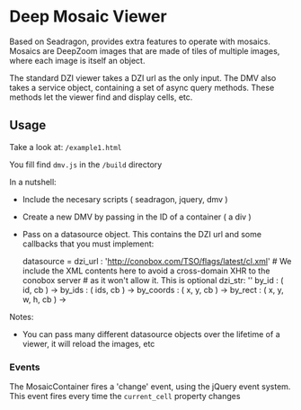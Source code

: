 # Deep Mosaic Viewer

Based on Seadragon, provides extra features to operate with mosaics.
Mosaics are DeepZoom images that are made of tiles of multiple images, where each image is itself an object.

The standard DZI viewer takes a DZI url as the only input.
The DMV also takes a service object, containing a set of async query methods. These methods let the viewer find and display cells, etc.

## Usage

Take a look at: `/example1.html`

You fill find `dmv.js` in the `/build` directory

In a nutshell:

* Include the necesary scripts ( seadragon, jquery, dmv )
* Create a new DMV by passing in the ID of a container ( a div )
* Pass on a datasource object. This contains the DZI url and some callbacks that you must implement:


    datasource =
      dzi_url : 'http://conobox.com/TSO/flags/latest/cl.xml'
      # We include the XML contents here to avoid a cross-domain XHR to the conobox server
      # as it won't allow it. This is optional
      dzi_str: '<Image xmlns="http://schemas.microsoft.com/deepzoom/2008" TileSize="254" Overlap="1" Format="jpg"><Size Width="7500" Height="5000"/></Image>'
      by_id : ( id, cb ) ->
      by_ids : ( ids, cb ) ->
      by_coords : ( x, y, cb ) ->
      by_rect : ( x, y, w, h, cb ) ->


Notes:

* You can pass many different datasource objects over the lifetime of a viewer, it will reload the images, etc

### Events

The MosaicContainer fires a 'change' event, using the jQuery event system.
This event fires every time the `current_cell` property changes